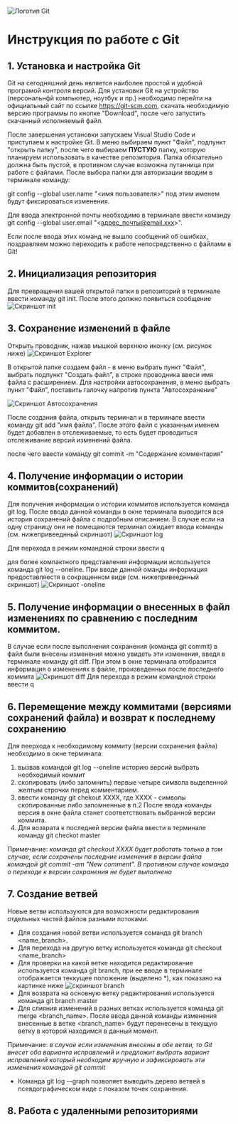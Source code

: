 ![Логотип Git](logo.jpg)
# Инструкция по работе с Git
## 1. Установка и настройка Git
Git на сегодняшний день является наиболее простой и удобной програмой контроля версий. Для установки Git на устройство (персональнфй компьютер, ноутбук и пр.) необходимо перейти на официальный сайт по ссылке <https://git-scm.com>, скачать необходимую версию программы по кнопке "Download", после чего запустить скачанный исполняемый файл. 

После завершения установки запускаем Visual Studio Code и приступаем к настройке Git. В меню выбираем пункт "Файл", подпункт "открыть папку", после чего выбираем **ПУСТУЮ** папку, которую планируем использовать в качестве репозитория. Папка обязательно должна быть пустой, в противном случае возможна путанница при работе с файлами. После выбора папки для авторизации вводим в терминале команду:

git config --global user.name "<имя пользователя>" под этим именем будут фиксироваться изменения.

Для ввода электронной почты необходимо в терминале ввести команду git config --global user.email "<адрес_почты@email.ххх>". 

Если после ввода этих команд не вышло сообщений об ошибках, поздравляем можно переходить к работе непосредственно с файлами в Git!
## 2. Инициализация репозитория
Для превращения вашей открытой папки в репозиторий в терминале ввести команду git init. После этого должно появиться сообщение ![Cкриншот init](init.jpg)
## 3. Сохранение изменений в файле
Открыть проводник, нажав мышкой верхнюю иконку (см. рисунок ниже) ![Скриншот Explorer](Explorer.jpg) 

В открытой папке создаем файл - в меню выбрать пункт "Файл", выбрать подпункт "Создать файл", в строке проводника ввеси имя файла с расширением. Для настройки автосохранения, в меню выбрать пункт "Файл", поставить галочку напротив пункта "Автосохранение" 

![Скриншот Автосохранения](autosave.jpg)

После создания файла, открыть терминал и в терминале ввести команду git add "имя файла". После этого файл с указанным именем будет добавлен в отслеживаемые, то есть будет проводиться отслеживание версий изменений файла. 

после чего ввести команду git commit -m "Содержание комментария"
## 4. Получение информации о истории коммитов(сохранений)
Для получения информации о истории коммитов используется команда git log. После ввода данной команды в окне терминала выводится вся история сохранений файла с подробным описанием. В случае если на одну страницу они не помещаются терминал ожидает ввода команды (см. нижепривееднный скриншот) 
![Скриншот log](log.jpg)

Для перехода в режим командной строки ввести q

для более компактного представления информации используется команда git log --oneline. При вводе данной оманды информация предоставляестя в сокращенном виде (см. нижепривееднный скриншот)
![Скриншот -oneline](log-oneline.jpg)
## 5. Получение информации о внесенных в файл изменениях по сравнению с последним коммитом.
В случае если после выполнения сохранения (команда git commit) в файл были внесены изменения можно увидеть эти изменения, введя в терминале команду git diff. При этом в окне терминала отобразится информация о изменениях  в файле, произведенных после последнего коммита
![Скриншот diff](diff.jpg) 
Для перехода в режим командной строки ввести q
## 6. Перемещение между коммитами (версиями сохранений файла) и возврат к последнему сохранению
Для пеерхода к необходимому коммиту (версии сохранения файла) необходимо в окне терминала:
1. вызвав командой git log --oneline историю версий выбрать необходимый коммит
2. скопировать (либо запомнить) первые четыре символа выделенной желтым строчки перед комментарием.
3. ввести команду git chekout XXXX, где ХХХХ - символы скопированные либо запомненные в п.2
После ввода команды версия в окне файла станет соответствовать выбранной версии коммита.
4. Для возврата к последней версии файла ввести в терминале команду git checkot master

Примечание: *команда git checkout XXXX будет работать только в том случае, если сохранены последние изменения в версии файла командой git commit -am "New comment". В противном случае команда о переходе к версии сохранения не будет выполнена*
## 7. Создание ветвей 
Новые ветви используются для возможности редактирования отдельных частей файлов разными потоками. 
* Для создания новой ветви используется соманда git branch <name_branch>.
* Для перехода на другую ветку используется команда git checkout <name_branch>
* Для проверки на какой ветке находится редактирование используется команда git branch, при ее вводе в терминале отображается теккущее положение (выделено *), как показано на картинке ниже
![скриншот branch](branch.jpg)
* Для возврата на основную ветку редактирования используется команда git branch master
* Для слияния изменений в разных ветках используется команда git merge <branch_name>. После ввода данной команды изменения внесенные в ветке <branch_name> будут перенесены в текущую ветку в которой находимся в данный момент. 

Примечание: *в случае если изменения внесены в обе ветви, то Git внесет оба варианта исправлений и предложит выбрать вариант исправлений который необходим вручную и зафиксировать эти изменения командой git commit*
* Команда git log --graph позволяет выводить дерево ветвей в псевдографическом виде с показом точек сохранения.
## 8. Работа с удаленными репозиториями
